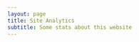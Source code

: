 ```yaml
---
layout: page
title: Site Analytics
subtitle: Some stats about this website
---
```

<body>
<script type="text/javascript" id="clustrmaps" src="//cdn.clustrmaps.com/map_v2.js?d=9gj1YqE7zXmga0qvnFoV8PUEbK2PBZZAhQbA_pGbPs4&cl=ffffff&w=a"></script>
<script id="_wauc6w">var _wau = _wau || []; _wau.push(["map", "z4nxia3fmx", "c6w", "420", "210", "night", "default-orange"]);</script><script async src="//waust.at/m.js"></script>
<script id="_wauxxf">var _wau = _wau || []; _wau.push(["dynamic", "z4nxia3fmx", "xxf", "c4302b000000", "big"]);</script><script async src="//waust.at/d.js"></script>
<script type="text/javascript" id="clstr_globe" src="//cdn.clustrmaps.com/globe.js?d=9gj1YqE7zXmga0qvnFoV8PUEbK2PBZZAhQbA_pGbPs4"></script>
</body>
